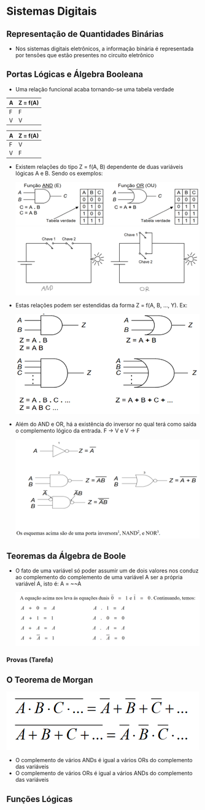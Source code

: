 # Sistemas Digitais

## Representação de Quantidades Binárias

- Nos sistemas digitais eletrônicos, a informação binária é representada por tensões que estão presentes no circuito eletrônico

## Portas Lógicas e Álgebra Booleana

- Uma relação funcional acaba tornando-se uma tabela verdade

| A | Z = f(A) |
| - | -------- |
| F |     F    |
| V |     V    |

| A | Z = f(A) |
| - | -------- |
| F |     V    |
| V |     F    |

- Existem relações do tipo Z = f(A, B) dependente de duas variáveis lógicas A e B. Sendo os exemplos:

  ![andXor](images/andXor.png)
  ![andXorCircuit](images/andXorCircuit.png)

- Estas relações podem ser estendidas da forma Z = f(A, B, ..., Y). Ex:
  
  ![andXorExtension](images/andXorExtension.png)

- Além do AND e OR, há a existência do inversor no qual terá como saída o complemento lógico da entrada. F -> V e V -> F

  ![notNandNor](images/notNandNor.png)

## Teoremas da Álgebra de Boole

- O fato de uma variável só poder assumir um de dois valores nos conduz ao complemento do complemento de uma variável A ser a própria variável A, isto é: A = ~~A

  ![teoremas](images/teoremas.png)

### Provas (Tarefa)

## O Teorema de Morgan

  ![morgansTeorem](images/morgansTeorem.png)

- O complemento de vários ANDs é igual a vários ORs do complemento das variáveis
- O complemento de vários ORs é igual a vários ANDs do complemento das variáveis

## Funções Lógicas